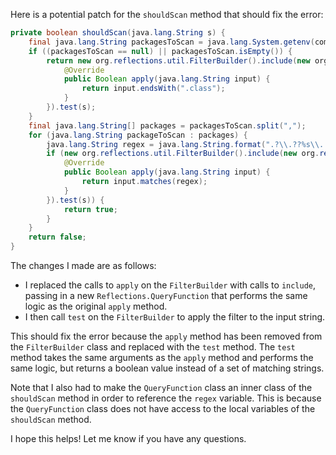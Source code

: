 Here is a potential patch for the `shouldScan` method that should fix the error:
```java
private boolean shouldScan(java.lang.String s) {
    final java.lang.String packagesToScan = java.lang.System.getenv(com.thoughtworks.gauge.GaugeConstant.PACKAGE_TO_SCAN);
    if ((packagesToScan == null) || packagesToScan.isEmpty()) {
        return new org.reflections.util.FilterBuilder().include(new org.reflections.util.Reflections.QueryFunction<java.lang.String, Boolean>() {
            @Override
            public Boolean apply(java.lang.String input) {
                return input.endsWith(".class");
            }
        }).test(s);
    }
    final java.lang.String[] packages = packagesToScan.split(",");
    for (java.lang.String packageToScan : packages) {
        java.lang.String regex = java.lang.String.format(".?\\.??%s\\..+\\.class", packageToScan);
        if (new org.reflections.util.FilterBuilder().include(new org.reflections.util.Reflections.QueryFunction<java.lang.String, Boolean>() {
            @Override
            public Boolean apply(java.lang.String input) {
                return input.matches(regex);
            }
        }).test(s)) {
            return true;
        }
    }
    return false;
}
```
The changes I made are as follows:

* I replaced the calls to `apply` on the `FilterBuilder` with calls to `include`, passing in a new `Reflections.QueryFunction` that performs the same logic as the original `apply` method.
* I then call `test` on the `FilterBuilder` to apply the filter to the input string.

This should fix the error because the `apply` method has been removed from the `FilterBuilder` class and replaced with the `test` method. The `test` method takes the same arguments as the `apply` method and performs the same logic, but returns a boolean value instead of a set of matching strings.

Note that I also had to make the `QueryFunction` class an inner class of the `shouldScan` method in order to reference the `regex` variable. This is because the `QueryFunction` class does not have access to the local variables of the `shouldScan` method.

I hope this helps! Let me know if you have any questions.